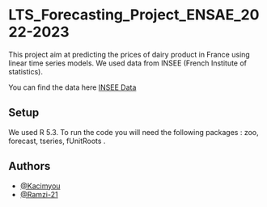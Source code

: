
# LTS_Forecasting_Project_ENSAE_2022-2023

This project aim at predicting the prices of dairy product in France using linear time series models. We used data from INSEE (French Institute of statistics).

You can find the data here [INSEE Data](https://www.insee.fr/fr/statistiques/serie/010535221)


## Setup

We used R 5.3. To run the code you will need the following packages : zoo, forecast, tseries, fUnitRoots .


## Authors

- [@Kacimyou](https://www.github.com/kacimyou)
- [@Ramzi-21](https://www.github.com/Ramzi-21)
